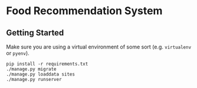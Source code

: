 # Food Recommendation System

## Getting Started

Make sure you are using a virtual environment of some sort (e.g. `virtualenv` or
`pyenv`).

```
pip install -r requirements.txt
./manage.py migrate
./manage.py loaddata sites
./manage.py runserver
```
